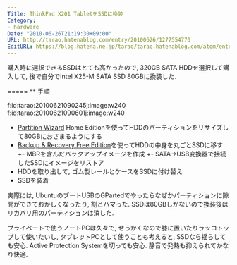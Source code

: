 ```yaml
---
Title: ThinkPad X201 TabletをSSDに換装
Category:
- hardware
Date: "2010-06-26T21:19:30+09:00"
URL: http://tarao.hatenablog.com/entry/20100626/1277554770
EditURL: https://blog.hatena.ne.jp/tarao/tarao.hatenablog.com/atom/entry/6653586347149236262
---
```


購入時に選択できるSSDはとても高かったので, 320GB SATA HDDを選択して購入して, 後で自分でIntel X25-M SATA SSD 80GBに換装した.

=====
** 手順
<div class="hatena-image-right"> f:id:tarao:20100621090245j:image:w240 <br> f:id:tarao:20100621090601j:image:w240 </div>

+ <a href="http://www.partitionwizard.com/">Partition Wizard</a> Home Editionを使ってHDDのパーティションをリサイズして80GBにおさまるようにする
+ <a href="http://www.paragon-software.com/home/db-express/download.html">Backup & Recovery Free Edition</a>を使ってHDDの中身を丸ごとSSDに移す
+- MBRを含んだバックアップイメージを作成
+- SATA→USB変換器で接続したSSDにイメージをリストア
+ HDDを取り出して, ゴム製レールとケースをSSDに付け替え
+ SSDを装着

実際には, UbuntuのブートUSBのGPartedでやったらなぜかパーティションに隙間ができておかしくなったり, 割とハマった. SSDは80GBしかないので換装後はリカバリ用のパーティションは消した.

プライベートで使うノートPCは久々で, せっかくなので膝に置いたりラッコトップして使いたいし, タブレットPCとして使うことも考えると, SSDなら揺らしても安心. Active Protection Systemを切っても安心. 静音で発熱も抑えられてかなり快適.
